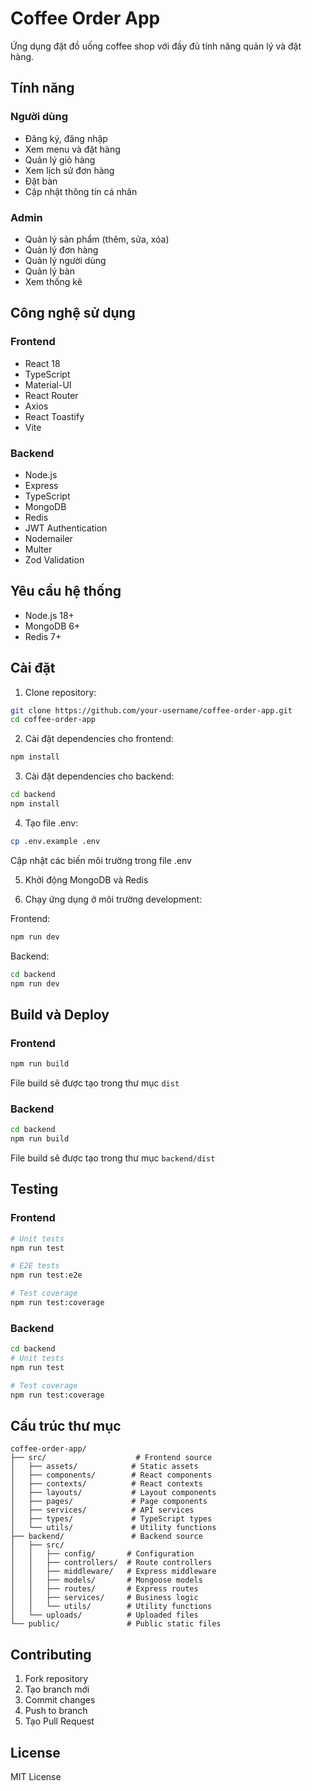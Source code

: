 # Coffee Order App

Ứng dụng đặt đồ uống coffee shop với đầy đủ tính năng quản lý và đặt hàng.

## Tính năng

### Người dùng
- Đăng ký, đăng nhập
- Xem menu và đặt hàng
- Quản lý giỏ hàng
- Xem lịch sử đơn hàng
- Đặt bàn
- Cập nhật thông tin cá nhân

### Admin
- Quản lý sản phẩm (thêm, sửa, xóa)
- Quản lý đơn hàng
- Quản lý người dùng
- Quản lý bàn
- Xem thống kê

## Công nghệ sử dụng

### Frontend
- React 18
- TypeScript
- Material-UI
- React Router
- Axios
- React Toastify
- Vite

### Backend
- Node.js
- Express
- TypeScript
- MongoDB
- Redis
- JWT Authentication
- Nodemailer
- Multer
- Zod Validation

## Yêu cầu hệ thống

- Node.js 18+
- MongoDB 6+
- Redis 7+

## Cài đặt

1. Clone repository:
```bash
git clone https://github.com/your-username/coffee-order-app.git
cd coffee-order-app
```

2. Cài đặt dependencies cho frontend:
```bash
npm install
```

3. Cài đặt dependencies cho backend:
```bash
cd backend
npm install
```

4. Tạo file .env:
```bash
cp .env.example .env
```
Cập nhật các biến môi trường trong file .env

5. Khởi động MongoDB và Redis

6. Chạy ứng dụng ở môi trường development:

Frontend:
```bash
npm run dev
```

Backend:
```bash
cd backend
npm run dev
```

## Build và Deploy

### Frontend
```bash
npm run build
```
File build sẽ được tạo trong thư mục `dist`

### Backend
```bash
cd backend
npm run build
```
File build sẽ được tạo trong thư mục `backend/dist`

## Testing

### Frontend
```bash
# Unit tests
npm run test

# E2E tests
npm run test:e2e

# Test coverage
npm run test:coverage
```

### Backend
```bash
cd backend
# Unit tests
npm run test

# Test coverage
npm run test:coverage
```

## Cấu trúc thư mục

```
coffee-order-app/
├── src/                    # Frontend source
│   ├── assets/            # Static assets
│   ├── components/        # React components
│   ├── contexts/          # React contexts
│   ├── layouts/           # Layout components
│   ├── pages/             # Page components
│   ├── services/          # API services
│   ├── types/             # TypeScript types
│   └── utils/             # Utility functions
├── backend/               # Backend source
│   ├── src/
│   │   ├── config/       # Configuration
│   │   ├── controllers/  # Route controllers
│   │   ├── middleware/   # Express middleware
│   │   ├── models/       # Mongoose models
│   │   ├── routes/       # Express routes
│   │   ├── services/     # Business logic
│   │   └── utils/        # Utility functions
│   └── uploads/          # Uploaded files
└── public/               # Public static files
```

## Contributing

1. Fork repository
2. Tạo branch mới
3. Commit changes
4. Push to branch
5. Tạo Pull Request

## License

MIT License
